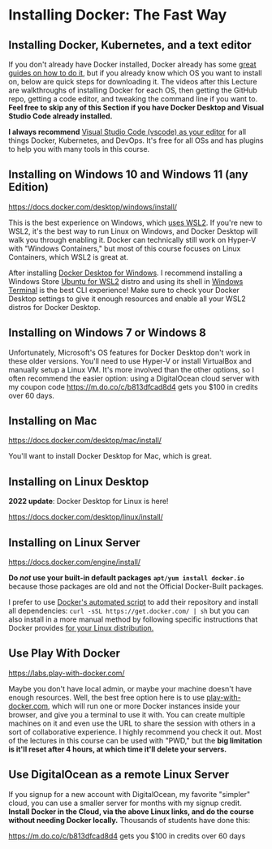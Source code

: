 # Installing Docker: The Fast Way

## Installing Docker, Kubernetes, and a text editor

If you don't already have Docker installed, Docker already has some [great guides on how to do it](https://docs.docker.com/get-docker/), but if you already know which OS you want to install on, below are quick steps for downloading it. The videos after this Lecture are walkthroughs of installing Docker for each OS, then getting the GitHub repo, getting a code editor, and tweaking the command line if you want to. **Feel free to skip any of this Section if you have Docker Desktop and Visual Studio Code already installed.**

**I always recommend** [Visual Studio Code (vscode) as your editor](https://code.visualstudio.com/) for all things Docker, Kubernetes, and DevOps. It's free for all OSs and has plugins to help you with many tools in this course.

## Installing on Windows 10 and Windows 11 (any Edition)
https://docs.docker.com/desktop/windows/install/

This is the best experience on Windows, which [uses WSL2](https://learn.microsoft.com/en-us/windows/wsl/install). If you're new to WSL2, it's the best way to run Linux on Windows, and Docker Desktop will walk you through enabling it. Docker can technically still work on Hyper-V with "Windows Containers," but most of this course focuses on Linux Containers, which WSL2 is great at.

After installing [Docker Desktop for Windows](https://docs.docker.com/desktop/install/windows-install/). I recommend installing a Windows Store [Ubuntu for WSL2](https://apps.microsoft.com/store/detail/ubuntu/9PDXGNCFSCZV?hl=en-us&gl=us&rtc=1&activetab=pivot%3Aoverviewtab) distro and using its shell in [Windows Terminal](https://apps.microsoft.com/store/detail/windows-terminal/9N0DX20HK701?hl=en-us&gl=us) is the best CLI experience! Make sure to check your Docker Desktop settings to give it enough resources and enable all your WSL2 distros for Docker Desktop.

## Installing on Windows 7 or Windows 8

Unfortunately, Microsoft's OS features for Docker Desktop don't work in these older versions. You'll need to use Hyper-V or install VirtualBox and manually setup a Linux VM. It's more involved than the other options, so I often recommend the easier option: using a DigitalOcean cloud server with my coupon code https://m.do.co/c/b813dfcad8d4 gets you $100 in credits over 60 days.

## Installing on Mac
https://docs.docker.com/desktop/mac/install/

You'll want to install Docker Desktop for Mac, which is great.

## Installing on Linux Desktop
**2022 update**: Docker Desktop for Linux is here!

https://docs.docker.com/desktop/linux/install/

## Installing on Linux Server
https://docs.docker.com/engine/install/

**Do *not* use your built-in default packages**  **```apt/yum install docker.io```**  because those packages are old and not the Official Docker-Built packages. 

I prefer to use [Docker's automated script](https://get.docker.com/) to add their repository and install all dependencies: ```curl -sSL https://get.docker.com/ | sh``` but you can also install in a more manual method by following specific instructions that Docker provides [for your Linux distribution.](https://docs.docker.com/engine/install/)

## Use Play With Docker
https://labs.play-with-docker.com/

Maybe you don't have local admin, or maybe your machine doesn't have enough resources. Well, the best free option here is to use [play-with-docker.com](https://labs.play-with-docker.com/), which will run one or more Docker instances inside your browser, and give you a terminal to use it with. You can create multiple machines on it and even use the URL to share the session with others in a sort of collaborative experience.  I highly recommend you check it out.  Most of the lectures in this course can be used with "PWD," but the **big limitation is it'll reset after 4 hours, at which time it'll delete your servers.**

## Use DigitalOcean as a remote Linux Server
If you signup for a new account with DigitalOcean, my favorite "simpler" cloud, you can use a smaller server for months with my signup credit. **Install Docker in the Cloud, via the above Linux links, and do the course without needing Docker locally.**
Thousands of students have done this: 

https://m.do.co/c/b813dfcad8d4 gets you $100 in credits over 60 days
